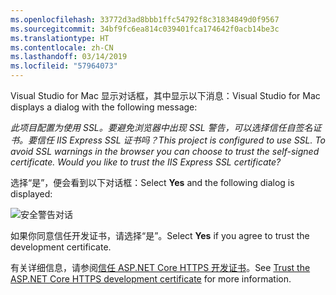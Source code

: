 ```yaml
---
ms.openlocfilehash: 33772d3ad8bbb1ffc54792f8c31834849d0f9567
ms.sourcegitcommit: 34bf9fc6ea814c039401fca174642f0acb14be3c
ms.translationtype: HT
ms.contentlocale: zh-CN
ms.lasthandoff: 03/14/2019
ms.locfileid: "57964073"
---
```

<span data-ttu-id="905b8-101">Visual Studio for Mac 显示对话框，其中显示以下消息：</span><span class="sxs-lookup"><span data-stu-id="905b8-101">Visual Studio for Mac displays a dialog with the following message:</span></span>

<span data-ttu-id="905b8-102">*此项目配置为使用 SSL。要避免浏览器中出现 SSL 警告，可以选择信任自签名证书。要信任 IIS Express SSL 证书吗？*</span><span class="sxs-lookup"><span data-stu-id="905b8-102">*This project is configured to use SSL. To avoid SSL warnings in the browser you can choose to trust the self-signed certificate. Would you like to trust the IIS Express SSL certificate?*</span></span>

<span data-ttu-id="905b8-103">选择“是”，便会看到以下对话框：</span><span class="sxs-lookup"><span data-stu-id="905b8-103">Select **Yes** and the following dialog is displayed:</span></span>

![安全警告对话](~/getting-started/_static/cert.png)

<span data-ttu-id="905b8-105">如果你同意信任开发证书，请选择“是”。</span><span class="sxs-lookup"><span data-stu-id="905b8-105">Select **Yes** if you agree to trust the development certificate.</span></span>

<span data-ttu-id="905b8-106">有关详细信息，请参阅[信任 ASP.NET Core HTTPS 开发证书](xref:security/enforcing-ssl#trust-the-aspnet-core-https-development-certificate-on-windows-and-macos)。</span><span class="sxs-lookup"><span data-stu-id="905b8-106">See [Trust the ASP.NET Core HTTPS development certificate](xref:security/enforcing-ssl#trust-the-aspnet-core-https-development-certificate-on-windows-and-macos) for more information.</span></span>